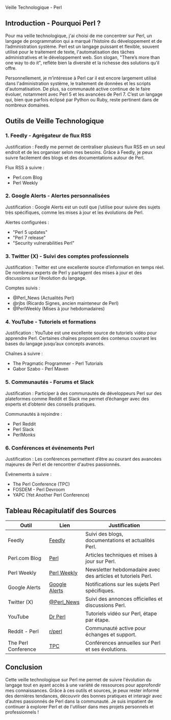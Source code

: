 Veille Technologique - Perl

## Introduction - Pourquoi Perl ?

Pour ma veille technologique, j'ai choisi de me concentrer sur Perl, un langage de programmation qui a marqué l’histoire du développement et de l’administration système. Perl est un langage puissant et flexible, souvent utilisé pour le traitement de texte, l'automatisation des tâches administratives et le développement web. Son slogan, "There’s more than one way to do it", reflète bien la diversité et la richesse des solutions qu’il offre.

Personnellement, je m’intéresse à Perl car il est encore largement utilisé dans l'administration système, le traitement de données et les scripts d'automatisation. De plus, sa communauté active continue de le faire évoluer, notamment avec Perl 5 et les avancées de Perl 7. C’est un langage qui, bien que parfois éclipsé par Python ou Ruby, reste pertinent dans de nombreux domaines.

## Outils de Veille Technologique

### 1. Feedly - Agrégateur de flux RSS

Justification : Feedly me permet de centraliser plusieurs flux RSS en un seul endroit et de les organiser selon mes besoins. Grâce à Feedly, je peux suivre facilement des blogs et des documentations autour de Perl.

Flux RSS à suivre :

- Perl.com Blog
- Perl Weekly

### 2. Google Alerts - Alertes personnalisées

Justification : Google Alerts est un outil que j’utilise pour suivre des sujets très spécifiques, comme les mises à jour et les évolutions de Perl.

Alertes configurées :

- "Perl 5 updates"
- "Perl 7 release"
- "Security vulnerabilities Perl"

### 3. Twitter (X) - Suivi des comptes professionnels

Justification : Twitter est une excellente source d’information en temps réel. De nombreux experts de Perl y partagent des mises à jour et des discussions sur l’évolution du langage.

Comptes suivis :

- @Perl_News (Actualités Perl)
- @rjbs (Ricardo Signes, ancien mainteneur de Perl)
- @PerlWeekly (Mises à jour hebdomadaires)

### 4. YouTube - Tutoriels et formations

Justification : YouTube est une excellente source de tutoriels vidéo pour apprendre Perl. Certaines chaînes proposent des contenus couvrant les bases du langage jusqu’aux concepts avancés.

Chaînes à suivre :

- The Pragmatic Programmer - Perl Tutorials
- Gabor Szabo - Perl Maven

### 5. Communautés - Forums et Slack

Justification : Participer à des communautés de développeurs Perl sur des plateformes comme Reddit et Slack me permet d’échanger avec des experts et d’obtenir des conseils pratiques.

Communautés à rejoindre :

- Perl Reddit
- Perl Slack
- PerlMonks

### 6. Conférences et événements Perl

Justification : Les conférences permettent d’être au courant des avancées majeures de Perl et de rencontrer d'autres passionnés.

Événements à suivre :

- The Perl Conference (TPC)
- FOSDEM - Perl Devroom
- YAPC (Yet Another Perl Conference)

## Tableau Récapitulatif des Sources

| Outil               | Lien                                             | Justification                                                |
| ------------------- | ------------------------------------------------ | ------------------------------------------------------------ |
| Feedly              | [Feedly](https://feedly.com/)                    | Suivi des blogs, documentations et actualités Perl.          |
| Perl.com Blog       | [Perl](https://www.perl.com/)                    | Articles techniques et mises à jour sur Perl.                |
| Perl Weekly         | [Perl Weekly](https://perlweekly.com/)           | Newsletter hebdomadaire avec des articles et tutoriels Perl. |
| Google Alerts       | [Google Alerts](https://www.google.com/alerts)   | Notifications sur les sujets Perl spécifiques.               |
| Twitter (X)         | [@Perl_News](https://x.com/Perl_News)            | Suivi des annonces officielles et discussions Perl.          |
| YouTube             | [Dr Perl](https://www.youtube.com/@perlcode6780) | Tutoriels vidéo sur Perl, étape par étape.                   |
| Reddit - Perl       | [r/perl](https://www.reddit.com/r/perl/)         | Communauté active pour échanges et support.                  |
| The Perl Conference | [TPC](https://tprc.us/tprc-2025-gsp/)            | Conférences annuelles sur Perl et ses évolutions.            |

## Conclusion

Cette veille technologique sur Perl me permet de suivre l'évolution du langage tout en ayant accès à une variété de ressources pour approfondir mes connaissances. Grâce à ces outils et sources, je peux rester informé des dernières tendances, découvrir des bonnes pratiques et interagir avec d’autres passionnés de Perl dans la communauté. Je suis impatient de continuer à explorer Perl et de l'utiliser dans mes projets personnels et professionnels !
